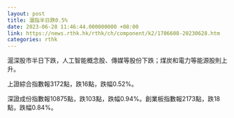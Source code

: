 ```yaml
---
layout: post
title: 滬指半日跌0.5%
date: 2023-06-28 11:46:44.000000000 +08:00
link: https://news.rthk.hk/rthk/ch/component/k2/1706608-20230628.htm
categories: rthk
---
```


滬深股市半日下跌，人工智能概念股、傳媒等股份下跌；煤炭和電力等能源股則上升。

上證綜合指數報3172點，跌16點，跌幅0.52%。

深證成份指數報10875點，跌103點，跌幅0.94%。創業板指數報2173點，跌18點，跌幅0.84%。
